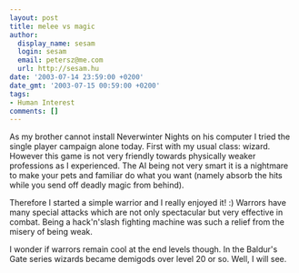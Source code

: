```yaml
---
layout: post
title: melee vs magic
author:
  display_name: sesam
  login: sesam
  email: petersz@me.com
  url: http://sesam.hu
date: '2003-07-14 23:59:00 +0200'
date_gmt: '2003-07-15 00:59:00 +0200'
tags:
- Human Interest
comments: []
---
```


As my brother cannot install Neverwinter Nights on his computer I tried the single player campaign alone today. First with my usual class: wizard. However this game is not very friendly towards physically weaker professions as I experienced. The AI being not very smart it is a nightmare to make your pets and familiar do what you want (namely absorb the hits while you send off deadly magic from behind).

Therefore I started a simple warrior and I really enjoyed it! :) Warrors have many special attacks which are not only spectacular but very effective in combat. Being a hack'n'slash fighting machine was such a relief from the misery of being weak.

I wonder if warrors remain cool at the end levels though. In the Baldur's Gate series wizards became demigods over level 20 or so. Well, I will see.

